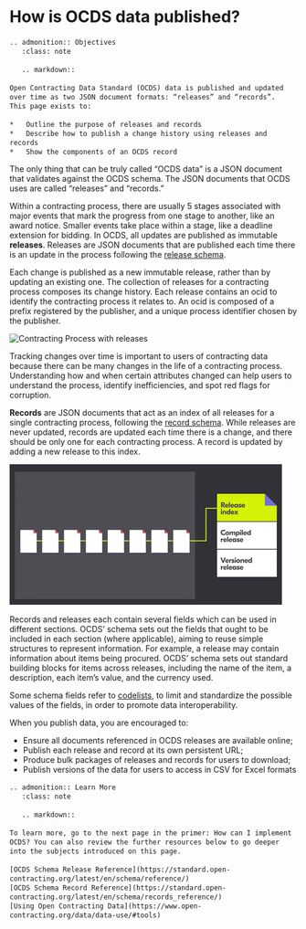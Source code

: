 # How is OCDS data published?
```{eval-rst}
.. admonition:: Objectives
   :class: note

   .. markdown::

Open Contracting Data Standard (OCDS) data is published and updated over time as two JSON document formats: “releases” and “records”.  This page exists to:

*   Outline the purpose of releases and records
*   Describe how to publish a change history using releases and records 
*   Show the components of an OCDS record
```
The only thing that can be truly called “OCDS data” is a JSON document that validates against the OCDS schema. The JSON documents that OCDS uses are called “releases” and “records.”

Within a contracting process, there are usually 5 stages associated with major events that mark the progress from one stage to another, like an award notice. Smaller events take place within a stage, like a deadline extension for bidding. In OCDS, all updates are published as immutable **releases**. Releases are JSON documents that are published each time there is an update in the process following the [release schema](https://standard.open-contracting.org/latest/en/schema/reference/). 

Each change is published as a new immutable release, rather than by updating an existing one. The collection of releases for a contracting process composes its change history. Each release contains an ocid to identify the contracting process it relates to. An ocid is composed of a prefix registered by the publisher, and a unique process identifier chosen by the publisher.

![Contracting Process with releases](../_static/png/changehistory_process2.png)

Tracking changes over time is important to users of contracting data because there can be many changes in the life of a contracting process. Understanding how and when certain attributes changed can help users to understand the process, identify inefficiencies, and spot red flags for corruption.

**Records** are JSON documents that act as an index of all releases for a single contracting process, following the [record schema](https://standard.open-contracting.org/latest/en/schema/records_reference/). While releases are never updated, records are updated each time there is a change, and there should be only one for each contracting process. A record is updated by adding a new release to this index.

![Contracting Process with releases](../_static/png/record_components.png)

Records and releases each contain several fields which can be used in different sections. OCDS’ schema sets out the fields that ought to be included in each section (where applicable), aiming to reuse simple structures to represent information. For example, a release may contain information about items being procured. OCDS’ schema sets out standard building blocks for items across releases, including the name of the item, a description, each item’s value, and the currency used.

Some schema fields refer to [codelists](https://standard.open-contracting.org/latest/en/schema/codelists/), to limit and standardize the possible values of the fields, in order to promote data interoperability.

When you publish data, you are encouraged to:

*   Ensure all documents referenced in OCDS releases are available online;
*   Publish each release and record at its own persistent URL;
*   Produce bulk packages of releases and records for users to download;
*   Publish versions of the data for users to access in CSV for Excel formats

```{eval-rst}
.. admonition:: Learn More
   :class: note

   .. markdown::

To learn more, go to the next page in the primer: How can I implement OCDS? You can also review the further resources below to go deeper into the subjects introduced on this page.

[OCDS Schema Release Reference](https://standard.open-contracting.org/latest/en/schema/reference/)
[OCDS Schema Record Reference](https://standard.open-contracting.org/latest/en/schema/records_reference/)
[Using Open Contracting Data](https://www.open-contracting.org/data/data-use/#tools)
```

